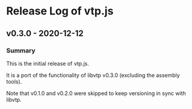 # Release Log of vtp.js

## v0.3.0 - 2020-12-12
### Summary
This is the initial release of vtp.js.

It is a port of the functionality of libvtp v0.3.0 (excluding the assembly
tools).

Note that v0.1.0 and v0.2.0 were skipped to keep versioning in sync with libvtp.
